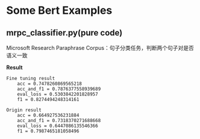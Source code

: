 # Some Bert Examples

## mrpc_classifier.py(pure code)

Microsoft Research Paraphrase Corpus：句子分类任务，判断两个句子对是否语义一致

**Result**

    Fine tuning result
        acc = 0.7478260869565218
        acc_and_f1 = 0.7876377558939689
        eval_loss = 0.5303842201828957
        f1 = 0.8274494248314161
    
    Origin result
        acc = 0.664927536231884
        acc_and_f1 = 0.7318370271688668
        eval_loss = 0.6447086135546366
        f1 = 0.7987465181058496